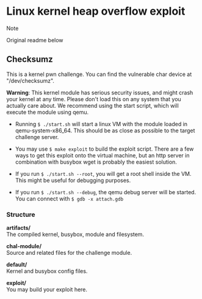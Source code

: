 # Linux kernel heap overflow exploit

> [!NOTE]
> Original readme below

## Checksumz

This is a kernel pwn challenge. You can find the vulnerable char device at "/dev/checksumz". 

**Warning**: This kernel module has serious security issues, and might crash your kernel at any time. Please don't load this on any system that you actually care about. We recommend using the start script, which will execute the module using qemu.

- Running `$ ./start.sh` will start a linux VM with the module loaded in qemu-system-x86_64. This should be as close as possible to the target challenge server.

- You may use `$ make exploit` to build the exploit script. There are a few ways to get this exploit onto the virtual machine, but an http server in combination with busybox wget is probably the easiest solution.

- If you run `$ ./start.sh --root`, you will get a root shell inside the VM. This might be useful for debugging purposes.

- If you run `$ ./start.sh --debug`, the qemu debug server will be started. You can connect with `$ gdb -x attach.gdb`

### Structure

**artifacts/**  
The compiled kernel, busybox, module and filesystem.  

**chal-module/**  
Source and related files for the challenge module.  

**default/**  
Kernel and busybox config files.  

**exploit/**  
You may build your exploit here.  

